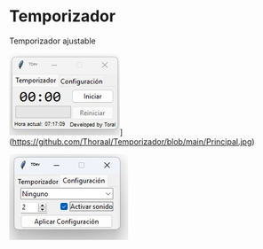 # Temporizador
Temporizador ajustable

![Principal](https://github.com/Thoraal/Temporizador/blob/main/Principal.jpg)](https://github.com/Thoraal/Temporizador/blob/main/Principal.jpg)

[![Configuración](https://github.com/Thoraal/Temporizador/blob/main/Configuraci%C3%B3n.jpg)](https://github.com/Thoraal/Temporizador/blob/main/Configuraci%C3%B3n.jpg)
